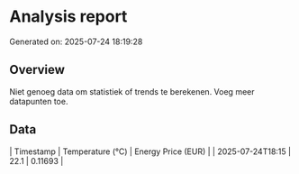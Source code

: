 # Analysis report
Generated on: 2025-07-24 18:19:28

## Overview
Niet genoeg data om statistiek of trends te berekenen. Voeg meer datapunten toe.

## Data
| Timestamp       | Temperature (°C) | Energy Price (EUR) |
| 2025-07-24T18:15 | 22.1 | 0.11693 |
